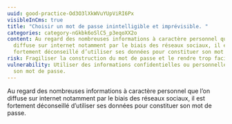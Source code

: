 ```yaml
---
uuid: good-practice-Od3O3lXkWVuYUpViRI6Px
visibleInCms: true
title: "Choisir un mot de passe inintelligible et imprévisible. "
categories: category-nGkbk6oSlC5_p3eqoXX2o
content: Au regard des nombreuses informations à caractère personnel que l’on
  diffuse sur internet notamment par le biais des réseaux sociaux, il est
  fortement déconseillé d’utiliser ses données pour constituer son mot de passe.
risk: Fragiliser la construction du mot de passe et le rendre trop facile à deviner.
vulnerability: Utiliser des informations confidentielles ou personnelles dans
  son mot de passe.
---
```

<!--StartFragment-->

Au regard des nombreuses informations à caractère personnel que l’on diffuse sur internet notamment par le biais des réseaux sociaux, il est fortement déconseillé d’utiliser ses données pour constituer son mot de passe.

<!--EndFragment-->